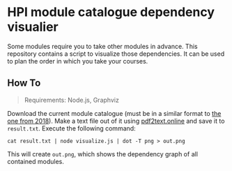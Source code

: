 # HPI module catalogue dependency visualier

Some modules require you to take other modules in advance.
This repository contains a script to visualize those dependencies.
It can be used to plan the order in which you take your courses.

## How To

> Requirements: Node.js, Graphviz

Download the current module catalogue (must be in a similar format to [the one from 2018](https://www.uni-potsdam.de/am-up/2018/ambek-2018-04-146-193.pdf)).
Make a text file out of it using [pdf2text.online](https://pdf2text.online/) and save it to `result.txt`.
Execute the following command:

```
cat result.txt | node visualize.js | dot -T png > out.png
```

This will create `out.png`, which shows the dependency graph of all contained modules.
